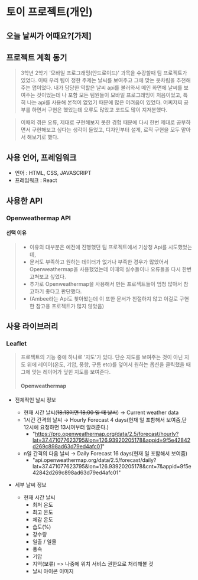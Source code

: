 # 토이 프로젝트(개인) 
## 오늘 날씨가 어때요?[가제]

## 프로젝트 계획 동기
> 3학년 2학기 '모바일 프로그래밍(안드로이드)' 과목을 수강할때 팀 프로젝트가 있었다.
> 이때 우리 팀이 정한 주제는 날씨를 보여주고 그에 맞는 옷차림을 추천해주는 앱이었다.
> 내가 담당한 역할은 날씨 api를 불러와서 메인 화면에 날씨를 보여주는 것이었는데 나 포함 모든 팀원들이 모바일 프로그래밍이 처음이었고, 특히 나는 api를 사용해 본적이 없었기 때문에 많은 어려움이 있었다.
> 어찌저찌 공부를 하면서 구현은 했었는데 오류도 많았고 코드도 많이 지저분했다.

> 이때의 겪은 오류, 제대로 구현해보지 못한 경험 때문에 다시 한번 제대로 공부하면서 구현해보고 싶다는 생각이 들었고, 디자인부터 설계, 로직 구현을 모두 맡아서 해보기로 했다. 

## 사용 언어, 프레임워크
* 언어 : HTML, CSS, JAVASCRIPT
* 프레임워크 : React

## 사용한 API 
### Openweathermap API
#### 선택 이유
> * 이유의 대부분은 예전에 진행했던 팀 프로젝트에서 기상청 Api를 시도했었는데,
> * 문서도 부족하고 원하는 데이터가 없거나 부족한 경우가 많았어서 Openweathermap을 사용했었는데 이때의 실수들이나 오류들을 다시 한번 고쳐보고 싶었다.
> * 추가로 Openweathermap을 사용해서 만든 프로젝트들이 엄청 많아서 참고하기 좋다고 판단했다.
> * (Ambee라는 Api도 찾아봤는데 이 또한 문서가 친절하지 않고 이걸로 구현한 참고용 프로젝트가 많지 않았음)

## 사용 라이브러리 
### Leaflet 
> 프로젝트의 기능 중에 하나로 '지도'가 있다.
> 단순 지도를 보여주는 것이 아닌 지도 위에 레이어(온도, 기압, 풍향, 구름 etc)를 덮어서 원하는 옵션을 클릭했을 때 그에 맞는 레이어가 덮힌 지도를 보여준다.
> #### Openweathermap 
- 전체적인 날씨 정보
    - 현재 시간 날씨(~~18:13이면 18:00 일 때 날씨~~) → Current weather data
    - 1시간 간격의 날씨 → Hourly Forecast 4 days(현재 일 포함해서 보여줌,단 12시에 요청하면 13시꺼부터 알려준다.)
        - "https://pro.openweathermap.org/data/2.5/forecast/hourly?lat=37.471077623795&lon=126.93920205178&appid=9f5e42842d269c898ad63d79ed4afc01"
    - n일 간격의 다음 날씨 → Daily Forecast 16 days(현재 일 포함해서 보여줌)
        - "api.openweathermap.org/data/2.5/forecast/daily?lat=37.471077623795&lon=126.93920205178&cnt=7&appid=9f5e42842d269c898ad63d79ed4afc01"

- 세부 날씨 정보
    - 현재 시간 날씨
        - 최저 온도
        - 최고 온도
        - 체감 온도
        - 습도(%)
        - 강수량
        - 일출 / 일몰
        - 풍속
        - 기압
        - 지역(보류) => 나중에 위치 서비스 권한으로 처리해볼 것
        - 날씨 아이콘 이미지
<!-- // * Ambee APIKEY
// const API_KEY = "6601d70d3a7b873c14b749f94fb24de17cffce9c3d44e9c2602fcc227a0f90e8";
// ! Ambee API
// 3일간의 날씨 예보 알려줌 (현재 27일이면 -> 28, 29, 30)
// fetch("https://api.ambeedata.com/weather/forecast/daily/by-lat-lng?lat=37.471077623795&lng=126.93920205178", {
// 	"method": "GET",
// 	"headers": {
// 		"x-api-key": API_KEY,
// 		"Content-type": "application/json"
// 	}
// })
// .then(response => {
// 	console.log(response.json());
// })
// .catch(err => {
// 	console.error(err);
// });

// 2일간의 날씨 예보를 1시간 대 별로 알려줌(27일 12시면 29일 12시까지)
// fetch("https://api.ambeedata.com/weather/forecast/by-lat-lng?lat=37.471077623795&lng=126.93920205178", {
// 	"method": "GET",
// 	"headers": {
// 		"x-api-key": API_KEY,
// 		"Content-type": "application/json"
// 	}
// })
// .then(response => {
// 	console.log(response.json());
// })
// .catch(err => {
// 	console.error(err);
// });
<!-- // !-- -->
